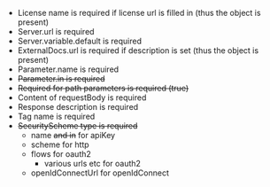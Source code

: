 * License name is required if license url is filled in (thus the object is present)
* Server.url is required
* Server.variable.default is required
* ExternalDocs.url is required if description is set (thus the object is present)
* Parameter.name is required
* ~~Parameter.in is required~~
* ~~Required for path parameters is required (true)~~
* Content of requestBody is required
* Response description is required
* Tag name is required
* ~~SecurityScheme type is required~~
  * name ~~and in~~ for apiKey
  * scheme for http
  * flows for oauth2
    * various urls etc for oauth2
  * openIdConnectUrl for openIdConnect
